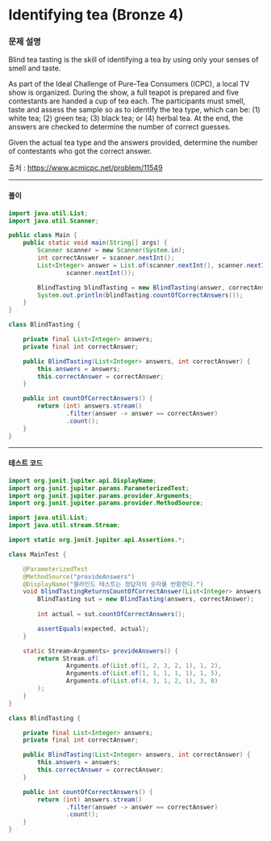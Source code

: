 # Identifying tea (Bronze 4)

### 문제 설명

Blind tea tasting is the skill of identifying a tea by using only your senses of smell and taste.

As part of the Ideal Challenge of Pure-Tea Consumers (ICPC), a local TV show is organized. During the show, a full teapot is prepared and five contestants are handed a cup of tea each. The participants must smell, taste and assess the sample so as to identify the tea type, which can be: (1) white tea; (2) green tea; (3) black tea; or (4) herbal tea. At the end, the answers are checked to determine the number of correct guesses.

Given the actual tea type and the answers provided, determine the number of contestants who got the correct answer.

출처 : https://www.acmicpc.net/problem/11549

---

#### 풀이
~~~java
import java.util.List;
import java.util.Scanner;

public class Main {
    public static void main(String[] args) {
        Scanner scanner = new Scanner(System.in);
        int correctAnswer = scanner.nextInt();
        List<Integer> answer = List.of(scanner.nextInt(), scanner.nextInt(), scanner.nextInt(), scanner.nextInt(),
                scanner.nextInt());

        BlindTasting blindTasting = new BlindTasting(answer, correctAnswer);
        System.out.println(blindTasting.countOfCorrectAnswers());
    }
}

class BlindTasting {

    private final List<Integer> answers;
    private final int correctAnswer;

    public BlindTasting(List<Integer> answers, int correctAnswer) {
        this.answers = answers;
        this.correctAnswer = correctAnswer;
    }

    public int countOfCorrectAnswers() {
        return (int) answers.stream()
                .filter(answer -> answer == correctAnswer)
                .count();
    }
}
~~~

---

#### 테스트 코드
~~~java
import org.junit.jupiter.api.DisplayName;
import org.junit.jupiter.params.ParameterizedTest;
import org.junit.jupiter.params.provider.Arguments;
import org.junit.jupiter.params.provider.MethodSource;

import java.util.List;
import java.util.stream.Stream;

import static org.junit.jupiter.api.Assertions.*;

class MainTest {

    @ParameterizedTest
    @MethodSource("provideAnswers")
    @DisplayName("블라인드 테스트는 정답자의 숫자를 반환한다.")
    void blindTastingReturnsCountOfCorrectAnswer(List<Integer> answers, int correctAnswer, int expected) {
        BlindTasting sut = new BlindTasting(answers, correctAnswer);
        
        int actual = sut.countOfCorrectAnswers();

        assertEquals(expected, actual);
    }

    static Stream<Arguments> provideAnswers() {
        return Stream.of(
                Arguments.of(List.of(1, 2, 3, 2, 1), 1, 2),
                Arguments.of(List.of(1, 1, 1, 1, 1), 1, 5),
                Arguments.of(List.of(4, 1, 1, 2, 1), 3, 0)
        );
    }
}

class BlindTasting {

    private final List<Integer> answers;
    private final int correctAnswer;

    public BlindTasting(List<Integer> answers, int correctAnswer) {
        this.answers = answers;
        this.correctAnswer = correctAnswer;
    }

    public int countOfCorrectAnswers() {
        return (int) answers.stream()
                .filter(answer -> answer == correctAnswer)
                .count();
    }
}
~~~

